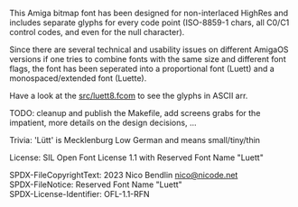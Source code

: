 This Amiga bitmap font has been designed for non-interlaced HighRes
and includes separate glyphs for every code point (ISO-8859-1 chars,
all C0/C1 control codes, and even for the null character).

Since there are several technical and usability issues on different
AmigaOS versions if one tries to combine fonts with the same size
and different font flags, the font has been seperated into a
proportional font (Luett) and a monospaced/extended font (Luette).

Have a look at the [src/luett8.fcom](src/luett8.fcom)
to see the glyphs in ASCII arr.

TODO: cleanup and publish the Makefile,
add screens grabs for the impatient,
more details on the design decisions,
...

Trivia: 'Lütt' is Mecklenburg Low German and means small/tiny/thin

License: SIL Open Font License 1.1 with Reserved Font Name "Luett"

SPDX-FileCopyrightText: 2023 Nico Bendlin <nico@nicode.net>  
SPDX-FileNotice: Reserved Font Name "Luett"  
SPDX-License-Identifier: OFL-1.1-RFN
